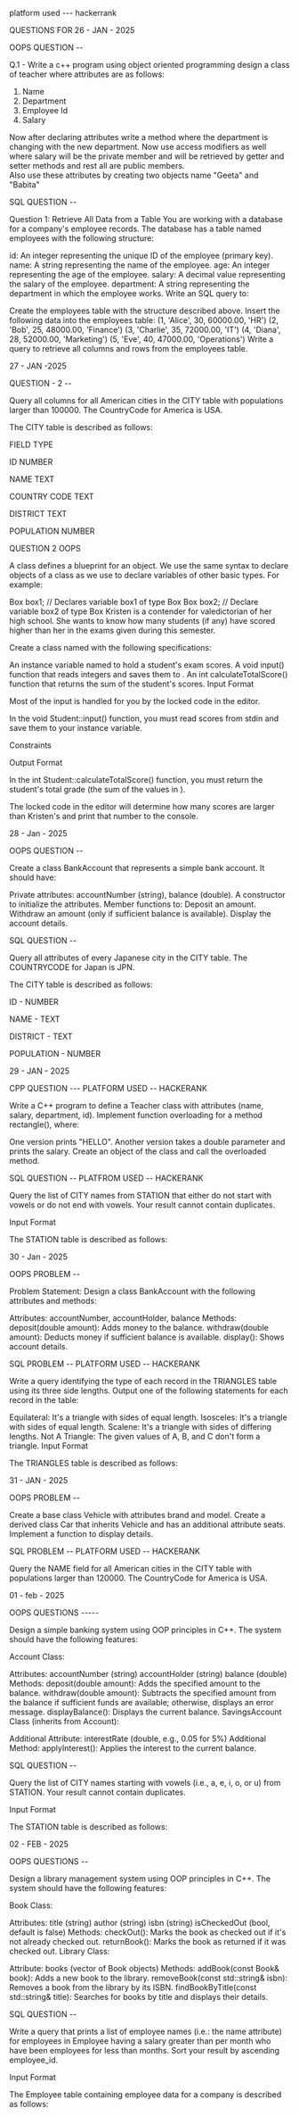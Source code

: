 platform used --- hackerrank 

QUESTIONS FOR 26 - JAN - 2025 

OOPS QUESTION -- 

Q.1 - Write a c++ program using object oriented programming design a class of teacher where attributes are as follows:
1. Name
2. Department
3. Employee Id 
4. Salary 

Now after declaring attributes write a method where the department is changing with the new department.
Now use access modifiers as well where salary will be the private member and will be retrieved by getter and setter methods and rest all are public members.  
Also use these attributes by creating two objects name "Geeta" and "Babita" 



SQL QUESTION -- 

Question 1: Retrieve All Data from a Table
You are working with a database for a company's employee records. The database has a table named employees with the following structure:

id: An integer representing the unique ID of the employee (primary key).
name: A string representing the name of the employee.
age: An integer representing the age of the employee.
salary: A decimal value representing the salary of the employee.
department: A string representing the department in which the employee works.
Write an SQL query to:

Create the employees table with the structure described above.
Insert the following data into the employees table:
(1, 'Alice', 30, 60000.00, 'HR')
(2, 'Bob', 25, 48000.00, 'Finance')
(3, 'Charlie', 35, 72000.00, 'IT')
(4, 'Diana', 28, 52000.00, 'Marketing')
(5, 'Eve', 40, 47000.00, 'Operations')
Write a query to retrieve all columns and rows from the employees table.



27 - JAN -2025 


QUESTION - 2 -- 

Query all columns for all American cities in the CITY table with populations larger than 100000. The CountryCode for America is USA.

The CITY table is described as follows:

FIELD           TYPE

ID              NUMBER

NAME            TEXT

COUNTRY CODE    TEXT

DISTRICT        TEXT

POPULATION      NUMBER







QUESTION  2 OOPS 


A class defines a blueprint for an object. We use the same syntax to declare objects of a class as we use to declare variables of other basic types. For example:

Box box1;          // Declares variable box1 of type Box
Box box2;          // Declare variable box2 of type Box
Kristen is a contender for valedictorian of her high school. She wants to know how many students (if any) have scored higher than her in the  exams given during this semester.

Create a class named  with the following specifications:

An instance variable named  to hold a student's  exam scores.
A void input() function that reads  integers and saves them to .
An int calculateTotalScore() function that returns the sum of the student's scores.
Input Format

Most of the input is handled for you by the locked code in the editor.

In the void Student::input() function, you must read  scores from stdin and save them to your  instance variable.

Constraints


Output Format

In the int Student::calculateTotalScore() function, you must return the student's total grade (the sum of the values in ).

The locked code in the editor will determine how many scores are larger than Kristen's and print that number to the console.



28 - Jan - 2025 

OOPS QUESTION -- 

Create a class BankAccount that represents a simple bank account. It should have:

Private attributes: accountNumber (string), balance (double).
A constructor to initialize the attributes.
Member functions to:
Deposit an amount.
Withdraw an amount (only if sufficient balance is available).
Display the account details.


SQL QUESTION -- 


Query all attributes of every Japanese city in the CITY table. The COUNTRYCODE for Japan is JPN.

The CITY table is described as follows:

ID - NUMBER 

NAME - TEXT 

DISTRICT - TEXT 

POPULATION - NUMBER



29 - JAN - 2025

CPP QUESTION --- PLATFORM USED -- HACKERANK 

Write a C++ program to define a Teacher class with attributes (name, salary, department, id). Implement function overloading for a method rectangle(), where:

One version prints "HELLO".
Another version takes a double parameter and prints the salary.
Create an object of the class and call the overloaded method.


SQL QUESTION -- PLATFROM USED -- HACKERANK 

Query the list of CITY names from STATION that either do not start with vowels or do not end with vowels. Your result cannot contain duplicates.

Input Format

The STATION table is described as follows:

30 - Jan - 2025 

OOPS PROBLEM -- 


Problem Statement:
Design a class BankAccount with the following attributes and methods:

Attributes: accountNumber, accountHolder, balance
Methods:
deposit(double amount): Adds money to the balance.
withdraw(double amount): Deducts money if sufficient balance is available.
display(): Shows account details.



SQL PROBLEM -- PLATFORM USED -- HACKERANK


Write a query identifying the type of each record in the TRIANGLES table using its three side lengths. Output one of the following statements for each record in the table:

Equilateral: It's a triangle with  sides of equal length.
Isosceles: It's a triangle with  sides of equal length.
Scalene: It's a triangle with  sides of differing lengths.
Not A Triangle: The given values of A, B, and C don't form a triangle.
Input Format

The TRIANGLES table is described as follows:



31 - JAN - 2025 


OOPS PROBLEM -- 

Create a base class Vehicle with attributes brand and model. Create a derived class Car that inherits Vehicle and has an additional attribute seats. Implement a function to display details.



SQL PROBLEM -- PLATFORM USED -- HACKERANK

Query the NAME field for all American cities in the CITY table with populations larger than 120000. The CountryCode for America is USA.



01 - feb - 2025 

OOPS QUESTIONS ----- 


Design a simple banking system using OOP principles in C++. The system should have the following features:

Account Class:

Attributes:
accountNumber (string)
accountHolder (string)
balance (double)
Methods:
deposit(double amount): Adds the specified amount to the balance.
withdraw(double amount): Subtracts the specified amount from the balance if sufficient funds are available; otherwise, displays an error message.
displayBalance(): Displays the current balance.
SavingsAccount Class (inherits from Account):

Additional Attribute:
interestRate (double, e.g., 0.05 for 5%)
Additional Method:
applyInterest(): Applies the interest to the current balance.


SQL QUESTION -- 

Query the list of CITY names starting with vowels (i.e., a, e, i, o, or u) from STATION. Your result cannot contain duplicates.

Input Format

The STATION table is described as follows:



02 - FEB - 2025 


OOPS QUESTIONS -- 

Design a library management system using OOP principles in C++. The system should have the following features:

Book Class:

Attributes:
title (string)
author (string)
isbn (string)
isCheckedOut (bool, default is false)
Methods:
checkOut(): Marks the book as checked out if it's not already checked out.
returnBook(): Marks the book as returned if it was checked out.
Library Class:

Attribute:
books (vector of Book objects)
Methods:
addBook(const Book& book): Adds a new book to the library.
removeBook(const std::string& isbn): Removes a book from the library by its ISBN.
findBookByTitle(const std::string& title): Searches for books by title and displays their details.


SQL QUESTION -- 

Write a query that prints a list of employee names (i.e.: the name attribute) for employees in Employee having a salary greater than  per month who have been employees for less than  months. Sort your result by ascending employee_id.

Input Format

The Employee table containing employee data for a company is described as follows: